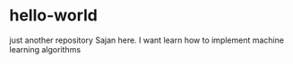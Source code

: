 # hello-world
just another repository
Sajan here.
I want learn how to implement machine learning algorithms 
